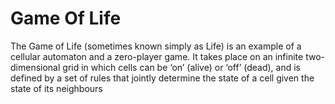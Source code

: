 # Game Of Life
The Game of Life (sometimes known simply as Life) is an example of a cellular automaton and a zero-player game. It takes place on an infinite two-dimensional grid in which cells can be ‘on’ (alive) or ‘off’ (dead), and is defined by a set of rules that jointly determine the state of a cell given the state of its neighbours
